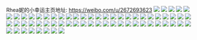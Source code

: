 Rhea妮的小幸运主页地址: https://weibo.com/u/2672693623 
![](https://wx4.sinaimg.cn/mw2000/9f4e1177gy1h90ij6js8gj20j60pk75o.jpg) 
![](https://wx4.sinaimg.cn/mw2000/9f4e1177gy1h90ij5iabij20j60pk75r.jpg) 
![](https://wx4.sinaimg.cn/mw2000/9f4e1177gy1h90ij70oskj20j60pkab8.jpg) 
![](https://wx4.sinaimg.cn/mw2000/9f4e1177gy1h90ij7iy00j20j60pkjsm.jpg) 
![](https://wx4.sinaimg.cn/mw2000/9f4e1177gy1h8zehhewjyj20j60pkmym.jpg) 
![](https://wx4.sinaimg.cn/mw2000/9f4e1177gy1h8zehhwhoyj20j60pk3zz.jpg) 
![](https://wx4.sinaimg.cn/mw2000/9f4e1177gy1h8zehiaz6aj20j60pk3zz.jpg) 
![](https://wx4.sinaimg.cn/mw2000/9f4e1177gy1h8ytxrkli7j217d37ke82.jpg) 
![](https://wx4.sinaimg.cn/mw2000/9f4e1177gy1h8yg31k9d3j20v9159k3s.jpg) 
![](https://wx4.sinaimg.cn/mw2000/9f4e1177gy1h8yg33s806j20s011atlu.jpg) 
![](https://wx4.sinaimg.cn/mw2000/9f4e1177gy1h8yg358ktxj20v9118tm4.jpg) 
![](https://wx4.sinaimg.cn/mw2000/9f4e1177gy1h8xnlao1fjj20u013zn58.jpg) 
![](https://wx4.sinaimg.cn/mw2000/9f4e1177gy1h8x9bw9us6j20u011iqe1.jpg) 
![](https://wx4.sinaimg.cn/mw2000/9f4e1177gy1h8vviqcpqjj20u013z7e8.jpg) 
![](https://wx4.sinaimg.cn/mw2000/9f4e1177gy1h8tqww0j9aj20zk1beqgi.jpg) 
![](https://wx4.sinaimg.cn/mw2000/9f4e1177gy1h8tqwx6ujxj20zk1beaid.jpg) 
![](https://wx4.sinaimg.cn/mw2000/9f4e1177gy1h8tqwy796wj20zk1begw5.jpg) 
![](https://wx4.sinaimg.cn/mw2000/9f4e1177gy1h8nr00e6llj20ty0tyq7j.jpg) 
![](https://wx4.sinaimg.cn/mw2000/9f4e1177gy1h8r8o6se63j20ku0pfn00.jpg) 
![](https://wx4.sinaimg.cn/mw2000/9f4e1177gy1h8m34tcs9pj20u013zn9h.jpg) 
![](https://wx4.sinaimg.cn/mw2000/9f4e1177gy1h8m34rpqe6j20u013zwpw.jpg) 
![](https://wx4.sinaimg.cn/mw2000/9f4e1177gy1h8l1g6ig4rj20ku0ow76g.jpg) 
![](https://wx4.sinaimg.cn/mw2000/9f4e1177gy1h8k7p1yv4qj20zk1begtk.jpg) 
![](https://wx4.sinaimg.cn/mw2000/9f4e1177gy1h8k7p31d3fj20v90unwmg.jpg) 
![](https://wx4.sinaimg.cn/mw2000/9f4e1177gy1h8jtq4oss5j20u012cgu6.jpg) 
![](https://wx4.sinaimg.cn/mw2000/9f4e1177gy1h8jtq3sdv5j20hs0a00t9.jpg) 
![](https://wx4.sinaimg.cn/mw2000/9f4e1177gy1h8h2og0i3xj20zk1be42x.jpg) 
![](https://wx4.sinaimg.cn/mw2000/9f4e1177gy1h8bshmtudpj20u016bdq7.jpg) 
![](https://wx4.sinaimg.cn/mw2000/9f4e1177gy1h8bshm2mm1j20u016817a.jpg) 
![](https://wx4.sinaimg.cn/mw2000/9f4e1177gy1h8bshnpbi7j20u015fam9.jpg) 
![](https://wx4.sinaimg.cn/mw2000/9f4e1177gy1h873bd5eg8j20u0140gvf.jpg) 
![](https://wx4.sinaimg.cn/mw2000/9f4e1177gy1h873bdymwbj20u0142tj7.jpg) 
![](https://wx4.sinaimg.cn/mw2000/9f4e1177gy1h85h0jw3qdj20so0zj43r.jpg) 
![](https://wx4.sinaimg.cn/mw2000/9f4e1177gy1h83r6af1kxj20u0140dxi.jpg) 
![](https://wx4.sinaimg.cn/mw2000/9f4e1177gy1h83r6bmepvj20u0141trb.jpg) 
![](https://wx4.sinaimg.cn/mw2000/9f4e1177gy1h83r68wo2yj20u013zh86.jpg) 
![](https://wx4.sinaimg.cn/mw2000/9f4e1177gy1h81tbjj607j20v915htfn.jpg) 
![](https://wx4.sinaimg.cn/mw2000/9f4e1177gy1h81tbk69mmj20v911k78s.jpg) 
![](https://wx4.sinaimg.cn/mw2000/9f4e1177gy1h81tbkroglj20v9156wk4.jpg) 
![](https://wx4.sinaimg.cn/mw2000/9f4e1177gy1h81eksdcsdj20k00qk0xa.jpg) 
![](https://wx4.sinaimg.cn/mw2000/9f4e1177gy1h81ektgynaj20k00qpq6m.jpg) 
![](https://wx4.sinaimg.cn/mw2000/9f4e1177gy1h81ekrp2b9j20k00qo0wo.jpg) 
![](https://wx4.sinaimg.cn/mw2000/9f4e1177gy1h81ekvdij2j20k00qnaex.jpg) 
![](https://wx4.sinaimg.cn/mw2000/9f4e1177gy1h80nctdgscj20u013z482.jpg) 
![](https://wx4.sinaimg.cn/mw2000/9f4e1177gy1h80ncs7k00j20u0142dor.jpg) 
![](https://wx4.sinaimg.cn/mw2000/9f4e1177gy1h807q1ectkj20u0140gvf.jpg) 
![](https://wx4.sinaimg.cn/mw2000/9f4e1177gy1h807q0r3ggj20u013zk1j.jpg) 
![](https://wx4.sinaimg.cn/mw2000/9f4e1177gy1h807q2cow2j20u013zaji.jpg) 
![](https://wx4.sinaimg.cn/mw2000/9f4e1177gy1h807q31ysrj20u0142tj7.jpg) 
![](https://wx4.sinaimg.cn/mw2000/9f4e1177gy1h7zefs1w0lj20zk1beqc9.jpg) 
![](https://wx4.sinaimg.cn/mw2000/9f4e1177gy1h7zeft014wj20zk1bewn1.jpg) 
![](https://wx4.sinaimg.cn/mw2000/9f4e1177gy1h7zefra7fyj20zk1beqak.jpg) 
![](https://wx4.sinaimg.cn/mw2000/9f4e1177gy1h7z3t3hl59j20u013zgu0.jpg) 
![](https://wx4.sinaimg.cn/mw2000/9f4e1177gy1h7rcl0f2hcj20u015fh2b.jpg) 
![](https://wx4.sinaimg.cn/mw2000/9f4e1177gy1h7rcl1mou2j20u013i184.jpg) 
![](https://wx4.sinaimg.cn/mw2000/9f4e1177gy1h7rckzbl3lj20u014y4d2.jpg) 
![](https://wx4.sinaimg.cn/mw2000/b10c1bc2ly1h7cx4nxtwrj205i05kdfo.jpg) 
![](https://wx4.sinaimg.cn/mw2000/9f4e1177gy1h7sk698nowj20u00yq43l.jpg) 
![](https://wx4.sinaimg.cn/mw2000/9f4e1177gy1h7sk6da3dpj20u00ytq7h.jpg) 
![](https://wx4.sinaimg.cn/mw2000/9f4e1177gy1h7sk6hyfddj20u00yhjwa.jpg) 
![](https://wx4.sinaimg.cn/mw2000/9f4e1177gy1h7sk7tn1r7j20uf0u07ac.jpg) 
![](https://wx4.sinaimg.cn/mw2000/9f4e1177gy1h7sk89on00j20u90u0dl3.jpg) 
![](https://wx4.sinaimg.cn/mw2000/9f4e1177gy1h7sk8dl5cnj20uf0u0n2p.jpg) 
